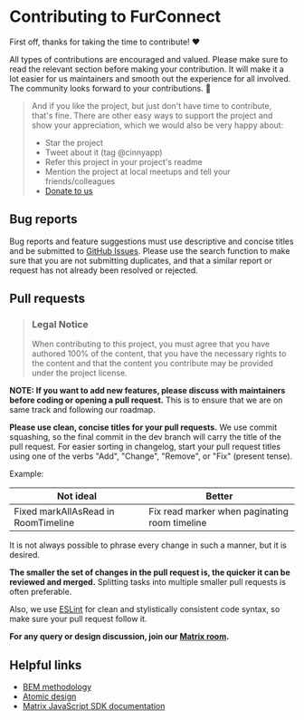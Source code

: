 # Contributing to FurConnect

First off, thanks for taking the time to contribute! ❤️

All types of contributions are encouraged and valued. Please make sure to read the relevant section before making your contribution. It will make it a lot easier for us maintainers and smooth out the experience for all involved. The community looks forward to your contributions. 🎉

> And if you like the project, but just don't have time to contribute, that's fine. There are other easy ways to support the project and show your appreciation, which we would also be very happy about:
> - Star the project
> - Tweet about it (tag @cinnyapp)
> - Refer this project in your project's readme
> - Mention the project at local meetups and tell your friends/colleagues
> - [Donate to us](https://ko-fi.com/naylahanegan)

## Bug reports

Bug reports and feature suggestions must use descriptive and concise titles and be submitted to [GitHub Issues](https://github.com/ajbura/cinny/issues). Please use the search function to make sure that you are not submitting duplicates, and that a similar report or request has not already been resolved or rejected.

## Pull requests

> ### Legal Notice
> When contributing to this project, you must agree that you have authored 100% of the content, that you have the necessary rights to the content and that the content you contribute may be provided under the project license.

**NOTE: If you want to add new features, please discuss with maintainers before coding or opening a pull request.** This is to ensure that we are on same track and following our roadmap.

**Please use clean, concise titles for your pull requests.** We use commit squashing, so the final commit in the dev branch will carry the title of the pull request. For easier sorting in changelog, start your pull request titles using one of the verbs "Add", "Change", "Remove", or "Fix" (present tense).

Example:

|Not ideal|Better|
|---|----|
|Fixed markAllAsRead in RoomTimeline|Fix read marker when paginating room timeline|

It is not always possible to phrase every change in such a manner, but it is desired.

**The smaller the set of changes in the pull request is, the quicker it can be reviewed and merged.** Splitting tasks into multiple smaller pull requests is often preferable.

Also, we use [ESLint](https://eslint.org/) for clean and stylistically consistent code syntax, so make sure your pull request follow it.

**For any query or design discussion, join our [Matrix room](https://matrix.to/#/#cinny:matrix.org).**

## Helpful links
- [BEM methodology](http://getbem.com/introduction/)
- [Atomic design](https://bradfrost.com/blog/post/atomic-web-design/)
- [Matrix JavaScript SDK documentation](https://matrix-org.github.io/matrix-js-sdk/index.html)
